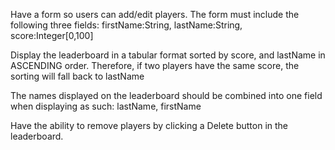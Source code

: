 Have a form so users can add/edit players. The form must include the following three fields: firstName:String, lastName:String, score:Integer[0,100]

Display the leaderboard in a tabular format sorted by score, and lastName in ASCENDING order. Therefore, if two players have the same score, the sorting will fall back to lastName

The names displayed on the leaderboard should be combined into one field when displaying as such: lastName, firstName

Have the ability to remove players by clicking a Delete button in the leaderboard.
